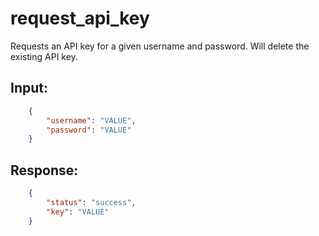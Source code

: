 # request_api_key

Requests an API key for a given username and password.
Will delete the existing API key.

## Input:

```json
    {
        "username": "VALUE",
        "password": "VALUE"
    }
```
    
## Response:

```json
    {
        "status": "success",
        "key": "VALUE"   
    }
```